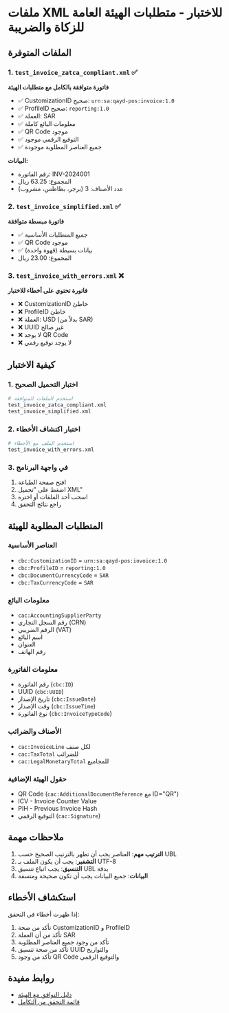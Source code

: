 # ملفات XML للاختبار - متطلبات الهيئة العامة للزكاة والضريبة

## الملفات المتوفرة

### 1. `test_invoice_zatca_compliant.xml` ✅
**فاتورة متوافقة بالكامل مع متطلبات الهيئة**
- ✅ CustomizationID صحيح: `urn:sa:qayd-pos:invoice:1.0`
- ✅ ProfileID صحيح: `reporting:1.0`
- ✅ العملة: SAR
- ✅ معلومات البائع كاملة
- ✅ QR Code موجود
- ✅ التوقيع الرقمي موجود
- ✅ جميع العناصر المطلوبة موجودة

**البيانات:**
- رقم الفاتورة: INV-2024001
- المجموع: 63.25 ريال
- عدد الأصناف: 3 (برجر، بطاطس، مشروب)

### 2. `test_invoice_simplified.xml` ✅
**فاتورة مبسطة متوافقة**
- ✅ جميع المتطلبات الأساسية
- ✅ QR Code موجود
- ✅ بيانات بسيطة (قهوة واحدة)
- المجموع: 23.00 ريال

### 3. `test_invoice_with_errors.xml` ❌
**فاتورة تحتوي على أخطاء للاختبار**
- ❌ CustomizationID خاطئ
- ❌ ProfileID خاطئ
- ❌ العملة: USD (بدلاً من SAR)
- ❌ UUID غير صالح
- ❌ لا يوجد QR Code
- ❌ لا يوجد توقيع رقمي

## كيفية الاختبار

### 1. اختبار التحميل الصحيح
```bash
# استخدم الملفات المتوافقة
test_invoice_zatca_compliant.xml
test_invoice_simplified.xml
```

### 2. اختبار اكتشاف الأخطاء
```bash
# استخدم الملف مع الأخطاء
test_invoice_with_errors.xml
```

### 3. في واجهة البرنامج
1. افتح صفحة الطباعة
2. اضغط على "تحميل XML"
3. اسحب أحد الملفات أو اختره
4. راجع نتائج التحقق

## المتطلبات المطلوبة للهيئة

### العناصر الأساسية
- `cbc:CustomizationID` = `urn:sa:qayd-pos:invoice:1.0`
- `cbc:ProfileID` = `reporting:1.0`
- `cbc:DocumentCurrencyCode` = `SAR`
- `cbc:TaxCurrencyCode` = `SAR`

### معلومات البائع
- `cac:AccountingSupplierParty`
- رقم السجل التجاري (CRN)
- الرقم الضريبي (VAT)
- اسم البائع
- العنوان
- رقم الهاتف

### معلومات الفاتورة
- رقم الفاتورة (`cbc:ID`)
- UUID (`cbc:UUID`)
- تاريخ الإصدار (`cbc:IssueDate`)
- وقت الإصدار (`cbc:IssueTime`)
- نوع الفاتورة (`cbc:InvoiceTypeCode`)

### الأصناف والضرائب
- `cac:InvoiceLine` لكل صنف
- `cac:TaxTotal` للضرائب
- `cac:LegalMonetaryTotal` للمجاميع

### حقول الهيئة الإضافية
- QR Code (`cac:AdditionalDocumentReference` مع ID="QR")
- ICV - Invoice Counter Value
- PIH - Previous Invoice Hash
- التوقيع الرقمي (`cac:Signature`)

## ملاحظات مهمة

1. **الترتيب مهم**: العناصر يجب أن تظهر بالترتيب الصحيح حسب UBL
2. **التشفير**: يجب أن يكون الملف بـ UTF-8
3. **التنسيق**: يجب اتباع تنسيق UBL بدقة
4. **البيانات**: جميع البيانات يجب أن تكون صحيحة ومتسقة

## استكشاف الأخطاء

إذا ظهرت أخطاء في التحقق:
1. تأكد من صحة CustomizationID و ProfileID
2. تأكد من أن العملة SAR
3. تأكد من وجود جميع العناصر المطلوبة
4. تأكد من صحة تنسيق UUID والتواريخ
5. تأكد من وجود QR Code والتوقيع الرقمي

## روابط مفيدة

- [دليل التوافق مع الهيئة](ZATCA_COMPLIANCE_GUIDE.md)
- [قائمة التحقق من التكامل](ZATCA_INTEGRATION_CHECKLIST.md)
